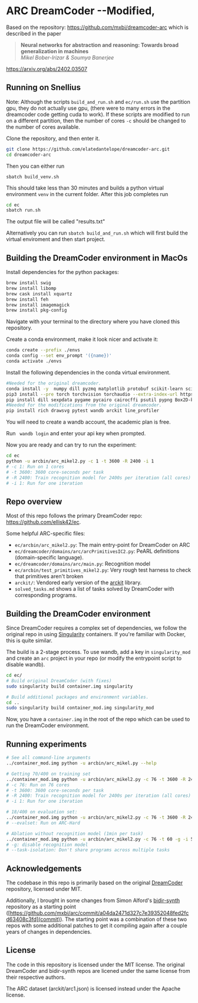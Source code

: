 # ARC DreamCoder --Modified,
Based on the repository:
https://github.com/mxbi/dreamcoder-arc
which is described in the paper 
> **Neural networks for abstraction and reasoning: Towards broad generalization in machines**  
> *Mikel Bober-Irizar & Soumya Banerjee*

https://arxiv.org/abs/2402.03507

## Running on Snellius
Note: Although the scripts ```build_and_run.sh``` and ```ec/run.sh``` use the partition gpu, they do not actually use gpu, (there were to many errors in the dreamcoder code getting cuda to work). If these scripts are modified to run on a different partition, then the number of cores ```-c``` should be changed to the number of cores available.


Clone the repository, and then enter it. 

```bash
git clone https://github.com/elatedantelope/dreamcoder-arc.git
cd dreamcoder-arc 
```
Then you can either run 

```bash_
sbatch build_venv.sh
``` 
This should take less than 30 minutes and builds a python virtual environment ```venv``` in the current folder. After this job completes run
```bash
cd ec
sbatch run.sh
```
The output file will be called "results.txt"

Alternatively you can run ```sbatch build_and_run.sh``` which will first build the virtual enviroment and then start project. 


## Building the DreamCoder environment in MacOs

Install dependencies for the python packages:
```bash 
brew install swig
brew install libomp
brew cask install xquartz
brew install feh
brew install imagemagick
brew install pkg-config
```

Navigate with your terminal to the directory where you have cloned this repository. 

Create a conda environment, make it look nicer and activate it: 
```bash
conda create --prefix ./envs
conda config --set env_prompt '({name})'
conda activate ./envs
```
Install the following dependencies in the conda virtual environment.
```bash
#Needed for the original dreamcoder.
conda install -y  numpy dill pyzmq matplotlib protobuf scikit-learn scipy
pip3 install --pre torch torchvision torchaudio --extra-index-url https://download.pytorch.org/whl/nightly/cpu
pip install dill sexpdata pygame pycairo cairocffi psutil pypng Box2D-kengz graphviz frozendict pathos vose
#Needed for the modifications from the original dreamcoder.
pip install rich drawsvg pytest wandb arckit line_profiler
```
You will need to create a wandb account, the academic plan is free. 

Run  ``` wandb login``` and enter your api key when prompted. 

Now you are ready and can try to run the experiment:
```bash
cd ec
python -u arcbin/arc_mikel2.py -c 1 -t 3600 -R 2400 -i 1
# -c 1: Run on 1 cores
# -t 3600: 3600 core-seconds per task
# -R 2400: Train recognition model for 2400s per iteration (all cores)
# -i 1: Run for one iteration
```
## Repo overview

Most of this repo follows the primary DreamCoder repo: https://github.com/ellisk42/ec.

Some helpful ARC-specific files:
- `ec/arcbin/arc_mikel2.py`: The main entry-point for DreamCoder on ARC
- `ec/dreamcoder/domains/arc/arcPrimitivesIC2.py`: PeARL definitions (domain-specific language).
- `ec/dreamcoder/domains/arc/main.py`: Recognition model
- `ec/arcbin/test_primitives_mikel2.py`: Very rough test harness to check that primitives aren't broken
- `arckit/`: Vendored early version of the [arckit](https://github.com/mxbi/arckit) library.
- `solved_tasks.md` shows a list of tasks solved by DreamCoder with corresponding programs.

## Building the DreamCoder environment

Since DreamCoder requires a complex set of dependencies, we follow the original repo in using [Singularity](https://docs.sylabs.io/guides/3.5/user-guide/introduction.html) containers. If you're familiar with Docker, this is quite similar.

The build is a 2-stage process. To use wandb, add a key in `singularity_mod` and create an `arc` project in your repo (or modify the entrypoint script to disable wandb).

```bash
cd ec/
# Build original DreamCoder (with fixes)
sudo singularity build container.img singularity

# Build additional packages and environment variables.
cd ..
sudo singularity build container_mod.img singularity_mod
```

Now, you have a `container.img` in the root of the repo which can be used to run the DreamCoder environment.

## Running experiments

```bash
# See all command-line arguments
../container_mod.img python -u arcbin/arc_mikel.py --help

# Getting 70/400 on training set
../container_mod.img python -u arcbin/arc_mikel2.py -c 76 -t 3600 -R 2400 -i 1
# -c 76: Run on 76 cores
# -t 3600: 3600 core-seconds per task
# -R 2400: Train recognition model for 2400s per iteration (all cores)
# -i 1: Run for one iteration

# 18/400 on evaluation set:
../container_mod.img python -u arcbin/arc_mikel2.py -c 76 -t 3600 -R 2400 -i 1 --evalset
# --evalset: Run on ARC-Hard

# Ablation without recognition model (1min per task)
../container_mod.img python -u arcbin/arc_mikel2.py -c 76 -t 60 -g -i 5 --task-isolation
# -g: disable recognition model
# --task-isolation: Don't share programs across multiple tasks
```

## Acknowledgements

The codebase in this repo is primarily based on the original [DreamCoder](https://github.com/ellisk42/ec) repository, licensed under MIT.

Additionally, I brought in some changes from Simon Alford's [bidir-synth](https://github.com/simonalford42/bidir-synth) repository as a starting point ([https://github.com/mxbi/arc/commit/a04da2471d327c7e39352048fed2fcd63408c3fd](commit)). The starting point was a combination of these two repos with some additional patches to get it compiling again after a couple years of changes in dependencies.

## License

The code in this repository is licensed under the MIT license. The original DreamCoder and bidir-synth repos are licened under the same license from their respective authors.

The ARC dataset (arckit/arc1.json) is licensed instead under the Apache license.